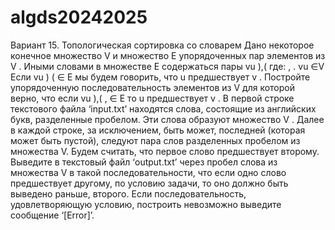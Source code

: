 # algds20242025
Вариант 15. Топологическая сортировка со словарем Дано некоторое конечное множество V и множество E упорядоченных пар элементов из V . Иными словами в множестве E содержаться пары vu ),( где: , . vu ∈V Если vu ) ( ∈ E мы будем говорить, что u предшествует v . Постройте упорядоченную последовательность элементов из V для которой верно, что если vu ),( , ∈ E то u предшествует v . В первой строке текстового файла ‘input.txt’ находятся слова, состоящие из английских букв, разделенные пробелом. Эти слова образуют множество V . Далее в каждой строке, за исключением, быть может, последней (которая может быть пустой), следуют пара слов разделенных пробелом из множества V. Будем считать, что первое слово предшествует второму. Выведите в текстовый файл ‘output.txt’ через пробел слова из множества V в такой последовательности, что если одно слово предшествует другому, по условию задачи, то оно должно быть выведено раньше, второго. Если последовательность, удовлетворяющую условию, построить невозможно выведите сообщение ‘[Error]’.
